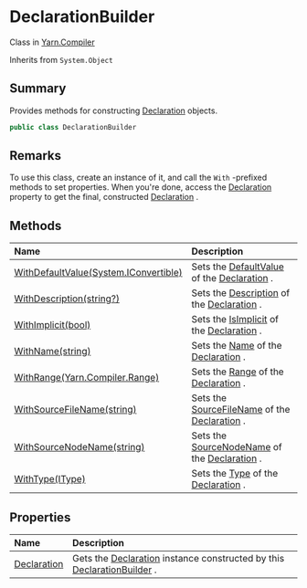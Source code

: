 # DeclarationBuilder

Class in [Yarn.Compiler](/docs/api/csharp/yarn.compiler.md)

Inherits from `System.Object`

## Summary


Provides methods for constructing  <a href="yarn.compiler.declaration.md">Declaration</a>  objects.


```csharp
public class DeclarationBuilder
```

## Remarks


To use this class, create an instance of it, and call the
<code>With</code> -prefixed methods to set properties. When you're done, access
the  <a href="yarn.compiler.declarationbuilder.declaration.md">Declaration</a>  property to get the final, constructed
<a href="yarn.compiler.declaration.md">Declaration</a> .


## Methods

|Name|Description|
|:---|:---|
|[WithDefaultValue(System.IConvertible)](/docs/api/csharp/yarn.compiler.declarationbuilder.withdefaultvalue.md)|Sets the  <a href="yarn.compiler.declaration.defaultvalue.md">DefaultValue</a>  of the  <a href="yarn.compiler.declarationbuilder.declaration.md">Declaration</a> .|
|[WithDescription(string?)](/docs/api/csharp/yarn.compiler.declarationbuilder.withdescription.md)|Sets the  <a href="yarn.compiler.declaration.description.md">Description</a>  of the  <a href="yarn.compiler.declarationbuilder.declaration.md">Declaration</a> .|
|[WithImplicit(bool)](/docs/api/csharp/yarn.compiler.declarationbuilder.withimplicit.md)|Sets the  <a href="yarn.compiler.declaration.isimplicit.md">IsImplicit</a>  of the  <a href="yarn.compiler.declarationbuilder.declaration.md">Declaration</a> .|
|[WithName(string)](/docs/api/csharp/yarn.compiler.declarationbuilder.withname.md)|Sets the  <a href="yarn.compiler.declaration.name.md">Name</a>  of the  <a href="yarn.compiler.declarationbuilder.declaration.md">Declaration</a> .|
|[WithRange(Yarn.Compiler.Range)](/docs/api/csharp/yarn.compiler.declarationbuilder.withrange.md)|Sets the  <a href="yarn.compiler.declaration.range.md">Range</a>  of the  <a href="yarn.compiler.declarationbuilder.declaration.md">Declaration</a> .|
|[WithSourceFileName(string)](/docs/api/csharp/yarn.compiler.declarationbuilder.withsourcefilename.md)|Sets the  <a href="yarn.compiler.declaration.sourcefilename.md">SourceFileName</a>  of the  <a href="yarn.compiler.declarationbuilder.declaration.md">Declaration</a> .|
|[WithSourceNodeName(string)](/docs/api/csharp/yarn.compiler.declarationbuilder.withsourcenodename.md)|Sets the  <a href="yarn.compiler.declaration.sourcenodename.md">SourceNodeName</a>  of the  <a href="yarn.compiler.declarationbuilder.declaration.md">Declaration</a> .|
|[WithType(IType)](/docs/api/csharp/yarn.compiler.declarationbuilder.withtype.md)|Sets the  <a href="yarn.compiler.declaration.type.md">Type</a>  of the  <a href="yarn.compiler.declarationbuilder.declaration.md">Declaration</a> .|

## Properties

|Name|Description|
|:---|:---|
|[Declaration](/docs/api/csharp/yarn.compiler.declarationbuilder.declaration.md)|Gets the  <a href="yarn.compiler.declarationbuilder.declaration.md">Declaration</a>  instance constructed by this  <a href="yarn.compiler.declarationbuilder.md">DeclarationBuilder</a> .|

